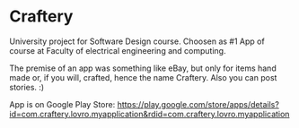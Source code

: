 # Craftery
University project for Software Design course. Choosen as #1 App of course at Faculty of electrical engineering and computing.

The premise of an app was something like eBay, but only for items hand made or, if you will, crafted, hence the name Craftery. Also you
can post stories. :) 

App is on Google Play Store:
https://play.google.com/store/apps/details?id=com.craftery.lovro.myapplication&rdid=com.craftery.lovro.myapplication
